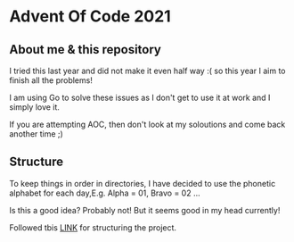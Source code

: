# Advent Of Code 2021

## About me & this repository

I tried this last year and did not make it even half way :( so this year I aim to finish all the problems!

I am using Go to solve these issues as I don't get to use it at work and I simply love it.

If you are attempting AOC, then don't look at my soloutions and come back another time ;)

## Structure

To keep things in order in directories, I have decided to use the phonetic alphabet for each day,E.g. Alpha = 01, Bravo = 02 ...

Is this a good idea? Probably not! But it seems good in my head currently!

Followed tbis [LINK](https://qvault.io/golang/golang-project-structure/) for structuring the project.
